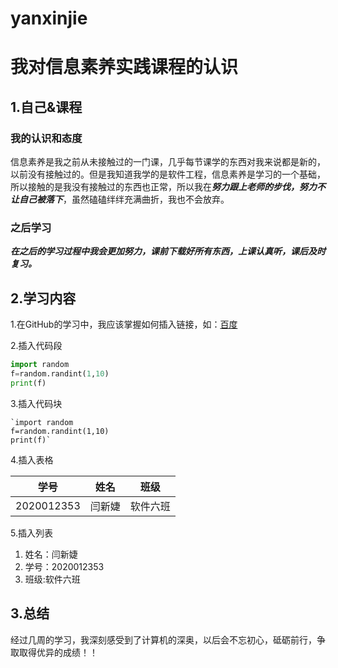 # yanxinjie

# 我对信息素养实践课程的认识 

## 1.自己&课程

### 我的认识和态度

信息素养是我之前从未接触过的一门课，几乎每节课学的东西对我来说都是新的，以前没有接触过的。但是我知道我学的是软件工程，信息素养是学习的一个基础，所以接触的是我没有接触过的东西也正常，所以我在***努力跟上老师的步伐，努力不让自己被落下***，虽然磕磕绊绊充满曲折，我也不会放弃。

### 之后学习

***在之后的学习过程中我会更加努力，课前下载好所有东西，上课认真听，课后及时复习。***

## 2.学习内容

1.在GitHub的学习中，我应该掌握如何插入链接，如：[百度](https://www.baidu.com)

2.插入代码段

```python
import random
f=random.randint(1,10)
print(f)
```

3.插入代码块

```
`import random
f=random.randint(1,10)
print(f)`
```

4.插入表格

| 学号       | 姓名   | 班级     |
| ---------- | ------ | -------- |
| 2020012353 | 闫新婕 | 软件六班 |

5.插入列表

1. 姓名：闫新婕
2. 学号：2020012353
3. 班级:软件六班

## 3.总结

经过几周的学习，我深刻感受到了计算机的深奥，以后会不忘初心，砥砺前行，争取取得优异的成绩！！





